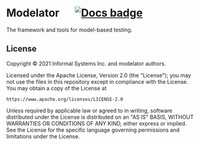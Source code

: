 # Modelator &emsp; [![Docs badge]][Docs link]

[Docs badge]: https://docs.rs/modelator/badge.svg
[Docs link]: https://docs.rs/modelator/latest/modelator/


The framework and tools for model-based testing.


## License

Copyright © 2021 Informal Systems Inc. and modelator authors.

Licensed under the Apache License, Version 2.0 (the "License"); you may not use the files in this repository except in compliance with the License. You may obtain a copy of the License at

    https://www.apache.org/licenses/LICENSE-2.0

Unless required by applicable law or agreed to in writing, software distributed under the License is distributed on an "AS IS" BASIS, WITHOUT WARRANTIES OR CONDITIONS OF ANY KIND, either express or implied. See the License for the specific language governing permissions and limitations under the License.
